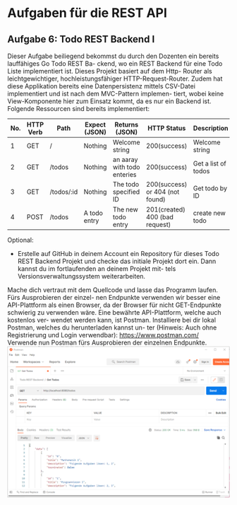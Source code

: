 # Aufgaben für die REST API 

## Aufgabe 6: Todo REST Backend I
Dieser Aufgabe beiliegend bekommst du durch den Dozenten ein bereits lauffähiges Go Todo REST Ba-
ckend, wo ein REST Backend für eine Todo Liste implementiert ist. Dieses Projekt basiert auf dem Http-
Router als leichtgewichtiger, hochleistungsfähiger HTTP-Request-Router. Zudem hat diese Applikation
bereits eine Datenpersistenz mittels CSV-Datei implementiert und ist nach dem MVC-Pattern implemen-
tiert, wobei keine View-Komponente hier zum Einsatz kommt, da es nur ein Backend ist.
Folgende Ressourcen sind bereits implementiert:

| No. | HTTP Verb | Path      | Expect (JSON) | Returns (JSON) | HTTP Status | Description  |
|-----|-----------|-----------|---------------|----------------|-------------|--------------|
|1    |GET        |/          |Nothing        |Welcome string  |200(success) |Welcome string|
|2    |GET        |/todos     |Nothing        |an aaray with todo enteries  |200(success) |Get a list of todos|
|3    |GET        |/todos/:id |Nothing        |The todo specified ID  |200(success) or 404 (not found) |Get todo by ID|
|4    |POST       |/todos     |A todo entry   |The new todo entry  |201(created) 400 (bad request) |create new todo|

Optional:
- Erstelle auf GitHub in deinem Account ein Repository für dieses Todo REST Backend Projekt
und checke das initiale Projekt dort ein. Dann kannst du im fortlaufenden an deinem Projekt mit-
tels Versionsverwaltungssystem weiterarbeiten.

Mache dich vertraut mit dem Quellcode und lasse das Programm laufen. Fürs Ausprobieren der einzel-
nen Endpunkte verwenden wir besser eine API-Plattform als einen Browser, da der Browser für nicht
GET-Endpunkte schwierig zu verwenden wäre. Eine bewährte API-Plattform, welche auch kostenlos ver-
wendet werden kann, ist Postman. Installiere bei dir lokal Postman, welches du herunterladen kannst un-
ter (Hinweis: Auch ohne Registrierung und Login verwendbar):
https://www.postman.com/
Verwende nun Postman fürs Ausprobieren der einzelnen Endpunkte.
![alt text](https://github.com/taafedi1/rest-api/blob/main/images/rest.png)